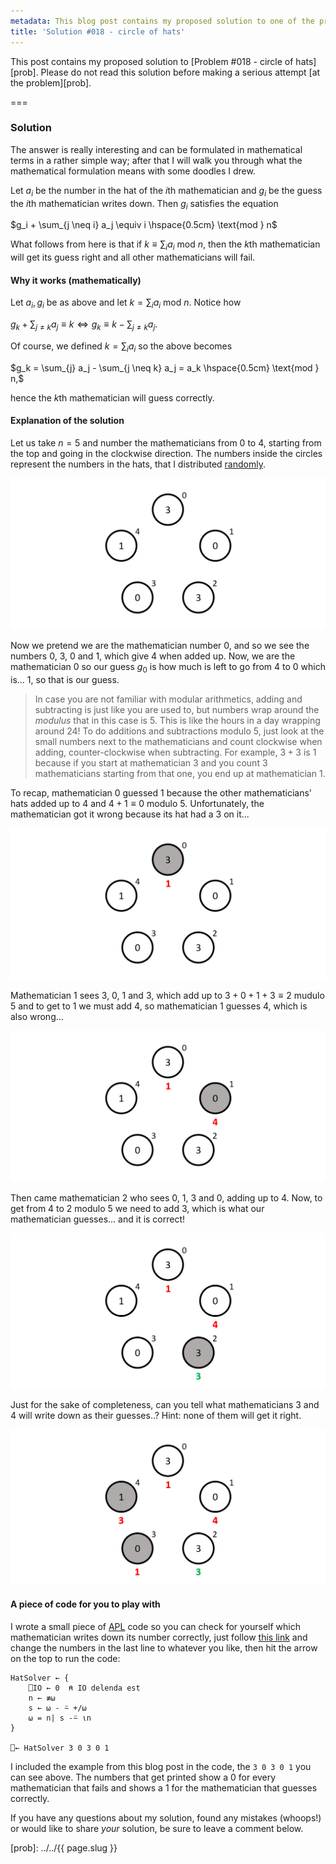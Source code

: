 ```yaml
---
metadata: This blog post contains my proposed solution to one of the problems of this blog.
title: 'Solution #018 - circle of hats'
---
```


This post contains my proposed solution to [Problem #018 - circle of hats][prob]. Please do not read this solution before making a serious attempt [at the problem][prob].

===

### Solution

The answer is really interesting and can be formulated in mathematical terms in a rather simple way; after that I will walk you through what the mathematical formulation means with some doodles I drew.

Let $a_i$ be the number in the hat of the $i$th mathematician and $g_i$ be the guess the $i$th mathematician writes down. Then $g_i$ satisfies the equation

$g_i + \sum_{j \neq i} a_j \equiv i \hspace{0.5cm} \text{mod } n$

What follows from here is that if $k \equiv \sum_i a_i \text{ mod } n$, then the $k$th mathematician will get its guess right and all other mathematicians will fail.

#### Why it works (mathematically)

Let $a_i, g_i$ be as above and let $k = \sum_i a_i \text{ mod } n$. Notice how

$g_k + \sum_{j \neq k} a_j \equiv k \iff g_k \equiv k - \sum_{j \neq k} a_j.$

Of course, we defined $k = \sum_i a_i$ so the above becomes

$g_k = \sum_{j} a_j - \sum_{j \neq k} a_j = a_k \hspace{0.5cm} \text{mod } n,$

hence the $k$th mathematician will guess correctly.

#### Explanation of the solution

Let us take $n = 5$ and number the mathematicians from $0$ to $4$, starting from the top and going in the clockwise direction. The numbers inside the circles represent the numbers in the hats, that I distributed [randomly][xkcd-random].

![hat-configuration.png](./hat-configuration.png)

Now we pretend we are the mathematician number $0$, and so we see the numbers $0$, $3$, $0$ and $1$, which give $4$ when added up. Now, we are the mathematician $0$ so our guess $g_0$ is how much is left to go from $4$ to $0$ which is... $1$, so that is our guess.

 > In case you are not familiar with modular arithmetics, adding and subtracting is just like you are used to, but numbers wrap around the _modulus_ that in this case is $5$. This is like the hours in a day wrapping around $24$!
 > To do additions and subtractions modulo $5$, just look at the small numbers next to the mathematicians and count clockwise when adding, counter-clockwise when subtracting. For example, $3 + 3$ is $1$ because if you start at mathematician $3$ and you count $3$ mathematicians starting from that one, you end up at mathematician $1$.

To recap, mathematician $0$ guessed $1$ because the other mathematicians' hats added up to $4$ and $4 + 1 \equiv 0$ modulo $5$. Unfortunately, the mathematician got it wrong because its hat had a $3$ on it...

![hat-0.png](./hat-0.png)

Mathematician $1$ sees $3$, $0$, $1$ and $3$, which add up to $3 + 0 + 1 + 3 \equiv 2$ mudulo $5$ and to get to $1$ we must add $4$, so mathematician $1$ guesses $4$, which is also wrong...

![hat-1.png](./hat-1.png)

Then came mathematician $2$ who sees $0$, $1$, $3$ and $0$, adding up to $4$. Now, to get from $4$ to $2$ modulo $5$ we need to add $3$, which is what our mathematician guesses... and it is correct!

![hat-2.png](./hat-2.png)

Just for the sake of completeness, can you tell what mathematicians $3$ and $4$ will write down as their guesses..? Hint: none of them will get it right.

![all-hats.png](./all-hats.png)

#### A piece of code for you to play with

I wrote a small piece of [APL](https://aplwiki.com) code so you can check for yourself which mathematician writes down its number correctly, just follow [this link][tio] and change the numbers in the last line to whatever you like, then hit the arrow on the top to run the code:

```apl
HatSolver ← {
    ⎕IO ← 0  ⍝ IO delenda est
    n ← ≢⍵
    s ← ⍵ - ⍨ +/⍵
    ⍵ = n| s -⍨ ⍳n
}

⎕← HatSolver 3 0 3 0 1
```

I included the example from this blog post in the code, the `3 0 3 0 1` you can see above. The numbers that get printed show a $0$ for every mathematician that fails and shows a $1$ for the mathematician that guesses correctly.


If you have any questions about my solution, found any mistakes (whoops!) or would like to share *your* solution, be sure to leave a comment below.


[xkcd-random]: https://xkcd.com/221/
[tio]: https://tio.run/##SyzI0U2pTMzJT///3yOxJDg/pyy1SOFR2wSFai7OR31TPf3BHAMFhUe9cxWAvJTUnNS8lESF1OISLgUoyAOredS56FHvVi7OYgivd6uCLpBcoaCtDxYGCdgq5NUoFCvogoQf9W7O46rl4gJaAlKPsNwYaBsIG/7/DwA

[prob]: ../../{{ page.slug }}

